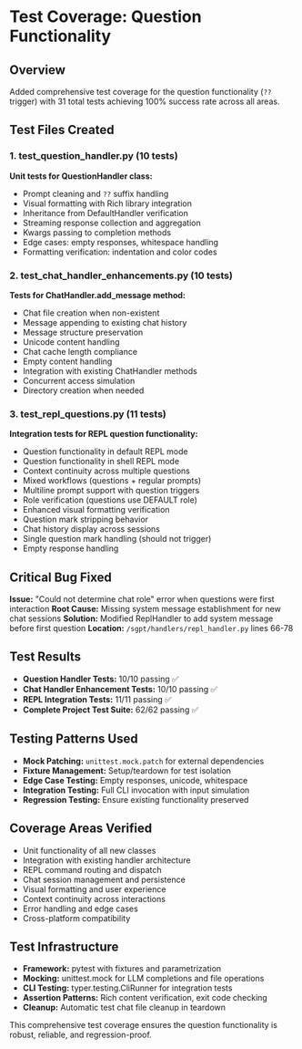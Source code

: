 # Test Coverage: Question Functionality

## Overview
Added comprehensive test coverage for the question functionality (`??` trigger) with 31 total tests achieving 100% success rate across all areas.

## Test Files Created

### 1. test_question_handler.py (10 tests)
**Unit tests for QuestionHandler class:**
- Prompt cleaning and `??` suffix handling
- Visual formatting with Rich library integration
- Inheritance from DefaultHandler verification
- Streaming response collection and aggregation
- Kwargs passing to completion methods
- Edge cases: empty responses, whitespace handling
- Formatting verification: indentation and color codes

### 2. test_chat_handler_enhancements.py (10 tests)
**Tests for ChatHandler.add_message method:**
- Chat file creation when non-existent
- Message appending to existing chat history
- Message structure preservation
- Unicode content handling
- Chat cache length compliance
- Empty content handling
- Integration with existing ChatHandler methods
- Concurrent access simulation
- Directory creation when needed

### 3. test_repl_questions.py (11 tests)
**Integration tests for REPL question functionality:**
- Question functionality in default REPL mode
- Question functionality in shell REPL mode
- Context continuity across multiple questions
- Mixed workflows (questions + regular prompts)
- Multiline prompt support with question triggers
- Role verification (questions use DEFAULT role)
- Enhanced visual formatting verification
- Question mark stripping behavior
- Chat history display across sessions
- Single question mark handling (should not trigger)
- Empty response handling

## Critical Bug Fixed
**Issue:** "Could not determine chat role" error when questions were first interaction
**Root Cause:** Missing system message establishment for new chat sessions
**Solution:** Modified ReplHandler to add system message before first question
**Location:** `/sgpt/handlers/repl_handler.py` lines 66-78

## Test Results
- **Question Handler Tests:** 10/10 passing ✅
- **Chat Handler Enhancement Tests:** 10/10 passing ✅  
- **REPL Integration Tests:** 11/11 passing ✅
- **Complete Project Test Suite:** 62/62 passing ✅

## Testing Patterns Used
- **Mock Patching:** `unittest.mock.patch` for external dependencies
- **Fixture Management:** Setup/teardown for test isolation
- **Edge Case Testing:** Empty responses, unicode, whitespace
- **Integration Testing:** Full CLI invocation with input simulation
- **Regression Testing:** Ensure existing functionality preserved

## Coverage Areas Verified
- Unit functionality of all new classes
- Integration with existing handler architecture
- REPL command routing and dispatch
- Chat session management and persistence
- Visual formatting and user experience
- Context continuity across interactions
- Error handling and edge cases
- Cross-platform compatibility

## Test Infrastructure
- **Framework:** pytest with fixtures and parametrization
- **Mocking:** unittest.mock for LLM completions and file operations
- **CLI Testing:** typer.testing.CliRunner for integration tests
- **Assertion Patterns:** Rich content verification, exit code checking
- **Cleanup:** Automatic test chat file cleanup in teardown

This comprehensive test coverage ensures the question functionality is robust, reliable, and regression-proof.
